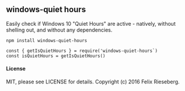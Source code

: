 ## windows-quiet hours
Easily check if Windows 10 "Quiet Hours" are active - natively, without shelling out, and without any dependencies. 

```
npm install windows-quiet-hours
```

```
const { getIsQuietHours } = require('windows-quiet-hours`)
const isQuietHours = getIsQuietHours()
```

#### License
MIT, please see LICENSE for details. Copyright (c) 2016 Felix Rieseberg.